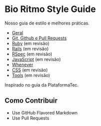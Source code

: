 Bio Ritmo Style Guide
=====================

Nosso guia de estilo e melhores práticas.

* [Geral](guide/general.md)
* [Git, Github e Pull Requests](guide/git_pull_requests.md)
* [Ruby](guide/ruby.md) (em revisão)
* [Rails](guide/rails.md) (em revisão)
* [RSpec](guide/rspec.md) (em revisão)
* [JavaScript](guide/javascript.md) (em revisão)
* [Whenever](guide/whenever.md)
* [CSS](guide/css.md) (em revisão)
* [Tools](guide/tools.md) (em revisão)

Inspirado no guia da PlataformaTec.

Como Contribuir
---------------

* Use GitHub Flavored Markdown
* Use Pull Requests
